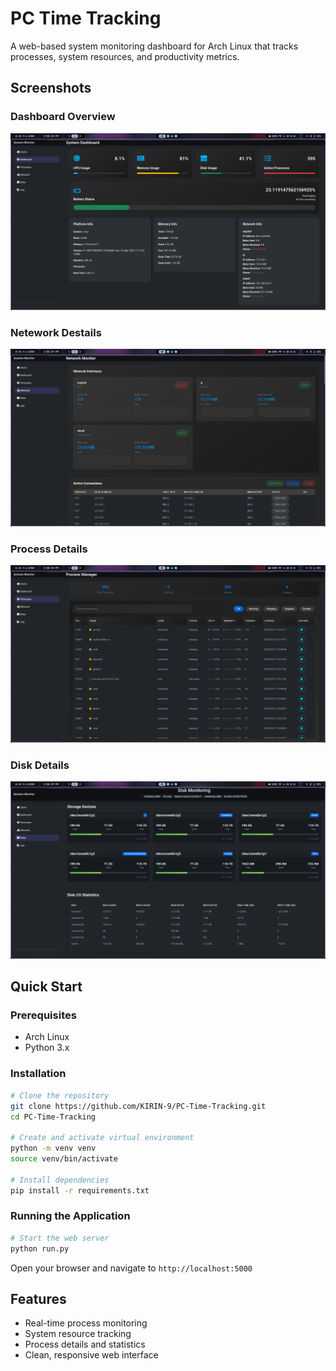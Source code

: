 # PC Time Tracking

A web-based system monitoring dashboard for Arch Linux that tracks processes, system resources, and productivity metrics.

## Screenshots

### Dashboard Overview

![Dashboard Overview](screenshot/dashboard.png)

### Netework Destails

![Process List](screenshot/network.png)

### Process Details

![Process Details](screenshot/process.png)

### Disk Details

![Process Details](screenshot/disk.png)

## Quick Start

### Prerequisites

- Arch Linux
- Python 3.x

### Installation

```bash
# Clone the repository
git clone https://github.com/KIRIN-9/PC-Time-Tracking.git
cd PC-Time-Tracking

# Create and activate virtual environment
python -m venv venv
source venv/bin/activate

# Install dependencies
pip install -r requirements.txt
```

### Running the Application

```bash
# Start the web server
python run.py
```

Open your browser and navigate to `http://localhost:5000`

## Features

- Real-time process monitoring
- System resource tracking
- Process details and statistics
- Clean, responsive web interface
